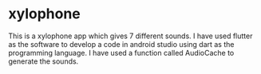 # xylophone
This is a xylophone app which gives 7 different sounds.
I have used flutter as the software to develop a code in android studio using dart as the programming language.
I have used a function called AudioCache to generate the sounds.
